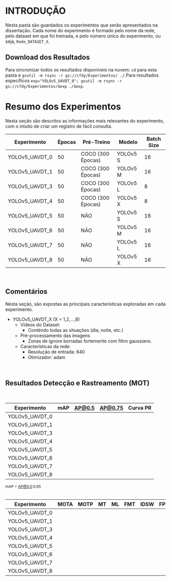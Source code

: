 # INTRODUÇÃO

Nesta pasta são guardados os experimentos que serão apresentados na dissertação.
Cada nome do experimento é formado pelo nome da rede, pelo dataset em que foi treinada, e pelo número único do experimento, ou seja, `Rede_DATASET_X`.

## Download dos Resultados

Para sincronizar todos os resultados disponíveis na nuvem: `cd` para esta pasta e `gsutil -m rsync -r gs://cfdy/Experimentos/ ./`.Para resultados específicos `exp="YOLOv5_UAVDT_0"; gsutil -m rsync -r gs://cfdy/Experimentos/$exp ./$exp`.

# Resumo dos Experimentos
Nesta seção são descritos as informações mais relevantes do experimento, com o intuito de criar um registro de fácil consulta.

| Experimento    | Épocas | Pré-Treino       | Modelo   | Batch Size |
|----------------|--------|------------------|----------|------------|
| YOLOv5_UAVDT_0 | 50     | COCO (300 Épocas)| YOLOv5 S | 16         |
| YOLOv5_UAVDT_1 | 50     | COCO (300 Épocas)| YOLOv5 M | 16         |
| YOLOv5_UAVDT_3 | 50     | COCO (300 Épocas)| YOLOv5 L | 8          |
| YOLOv5_UAVDT_4 | 50     | COCO (300 Épocas)| YOLOv5 X | 8          |
| YOLOv5_UAVDT_5 | 50     | NÃO              | YOLOv5 S | 16         |
| YOLOv5_UAVDT_6 | 50     | NÃO              | YOLOv5 M | 16         |
| YOLOv5_UAVDT_7 | 50     | NÃO              | YOLOv5 L | 16         |
| YOLOv5_UAVDT_8 | 50     | NÃO              | YOLOv5 X | 16         |
<br>

## Comentários
Nesta seção, são expostas as principais características exploradas em cada experimento.

- YOLOv5_UAVDT_X  (X = 1,2,...,8)
  - Vídeos do Dataset:
    - Conténdo todas as situações (dia, noite, etc.)
  - Pré-processamento das imagens
    - Zonas de ignore borradas fortemente com filtro gaussiano.
  - Características da rede:
    - Resolução de entrada: 640
    - Otimizador: adam

<br>

## Resultados Detecção e Rastreamento (MOT)
<br>

| Experimento    | mAP    | AP@0.5 | AP@0.75 | Curva PR |
|----------------|--------|--------|---------|----------|
| YOLOv5_UAVDT_0 |        |        |         |          |
| YOLOv5_UAVDT_1 |        |        |         |          |
| YOLOv5_UAVDT_3 |        |        |         |          |
| YOLOv5_UAVDT_4 |        |        |         |          |
| YOLOv5_UAVDT_5 |        |        |         |          |
| YOLOv5_UAVDT_6 |        |        |         |          |
| YOLOv5_UAVDT_7 |        |        |         |          |
| YOLOv5_UAVDT_8 |        |        |         |          |

<sub>mAP = AP@0.5:0.95</sub>
<br>
<br>


| Experimento    | MOTA   | MOTP   | MT      |ML       |FMT      |IDSW     | FP      |TP       |
|----------------|--------|--------|---------|---------|---------|---------|---------|---------|
| YOLOv5_UAVDT_0 |        |        |         |         |         |         |         |         |
| YOLOv5_UAVDT_1 |        |        |         |         |         |         |         |         |
| YOLOv5_UAVDT_3 |        |        |         |         |         |         |         |         |
| YOLOv5_UAVDT_4 |        |        |         |         |         |         |         |         |
| YOLOv5_UAVDT_5 |        |        |         |         |         |         |         |         |
| YOLOv5_UAVDT_6 |        |        |         |         |         |         |         |         |
| YOLOv5_UAVDT_7 |        |        |         |         |         |         |         |         |
| YOLOv5_UAVDT_8 |        |        |         |         |         |         |         |         |
